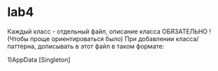 # lab4
Каждый класс - отдельный файл, описание класса ОБЯЗАТЕЛЬНО ! (Чтобы проще ориентироваться было)
При добавлении класса/паттерна, дописывать в этот файл в таком формате:

1)AppData [Singleton]
